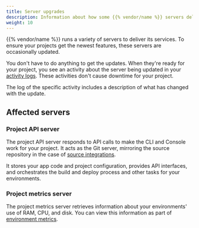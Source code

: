 ```yaml
---
title: Server upgrades
description: Information about how some {{% vendor/name %}} servers delivering features are updated.
weight: 10
---
```


{{% vendor/name %}} runs a variety of servers to deliver its services.
To ensure your projects get the newest features, these servers are occasionally updated.

You don't have to do anything to get the updates.
When they're ready for your project, you see an activity about the server being updated in your [activity logs](../increase-observability/logs/access-logs.md#activity-logs).
These activities don't cause downtime for your project.

The log of the specific activity includes a description of what has changed with the update.

## Affected servers

### Project API server

The project API server responds to API calls to make the CLI and Console work for your project.
It acts as the Git server, mirroring the source repository in the case of [source integrations](../integrations/source/_index.md).

It stores your app code and project configuration, provides API interfaces,
and orchestrates the build and deploy process and other tasks for your environments.

### Project metrics server

The project metrics server retrieves information about your environments' use of RAM, CPU, and disk.
You can view this information as part of [environment metrics](../increase-observability/metrics/_index.md).
